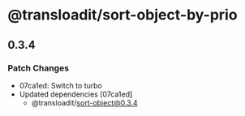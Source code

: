 # @transloadit/sort-object-by-prio

## 0.3.4

### Patch Changes

- 07ca1ed: Switch to turbo
- Updated dependencies [07ca1ed]
  - @transloadit/sort-object@0.3.4
